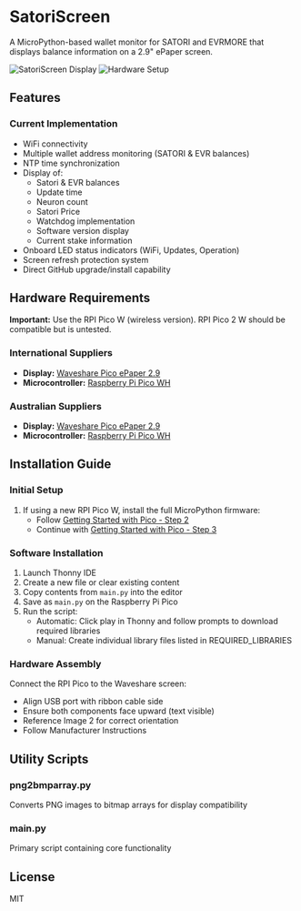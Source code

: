 # SatoriScreen

A MicroPython-based wallet monitor for SATORI and EVRMORE that displays balance information on a 2.9" ePaper screen.

![SatoriScreen Display](https://github.com/user-attachments/assets/2dd0aa0c-9475-4713-9e83-1dfcc2ac9d4a)
![Hardware Setup](https://github.com/user-attachments/assets/a9ccd19b-12fa-40ab-a175-4300ae388b45)

## Features

### Current Implementation
- WiFi connectivity
- Multiple wallet address monitoring (SATORI & EVR balances)
- NTP time synchronization
- Display of:
  - Satori & EVR balances
  - Update time
  - Neuron count
  - Satori Price
  - Watchdog implementation
  - Software version display
  - Current stake information
- Onboard LED status indicators (WiFi, Updates, Operation)
- Screen refresh protection system
- Direct GitHub upgrade/install capability

## Hardware Requirements

**Important:** Use the RPI Pico W (wireless version). RPI Pico 2 W should be compatible but is untested.

### International Suppliers
- **Display:** [Waveshare Pico ePaper 2.9](https://www.waveshare.com/pico-epaper-2.9.htm)
- **Microcontroller:** [Raspberry Pi Pico WH](https://www.waveshare.com/raspberry-pi-pico-w.htm?sku=23104)

### Australian Suppliers
- **Display:** [Waveshare Pico ePaper 2.9](https://core-electronics.com.au/waveshare-2-9inch-e-paper-module-for-raspberry-pi-pico-296x128-black-white.html)
- **Microcontroller:** [Raspberry Pi Pico WH](https://core-electronics.com.au/raspberry-pi-pico-wh.html)

## Installation Guide

### Initial Setup
1. If using a new RPI Pico W, install the full MicroPython firmware:
   - Follow [Getting Started with Pico - Step 2](https://projects.raspberrypi.org/en/projects/getting-started-with-the-pico/2)
   - Continue with [Getting Started with Pico - Step 3](https://projects.raspberrypi.org/en/projects/getting-started-with-the-pico/3)

### Software Installation
1. Launch Thonny IDE
2. Create a new file or clear existing content
3. Copy contents from `main.py` into the editor
4. Save as `main.py` on the Raspberry Pi Pico
5. Run the script:
   - Automatic: Click play in Thonny and follow prompts to download required libraries
   - Manual: Create individual library files listed in REQUIRED_LIBRARIES

### Hardware Assembly
Connect the RPI Pico to the Waveshare screen:
- Align USB port with ribbon cable side
- Ensure both components face upward (text visible)
- Reference Image 2 for correct orientation
- Follow Manufacturer Instructions

## Utility Scripts

### png2bmparray.py
Converts PNG images to bitmap arrays for display compatibility

### main.py
Primary script containing core functionality

## License
MIT
